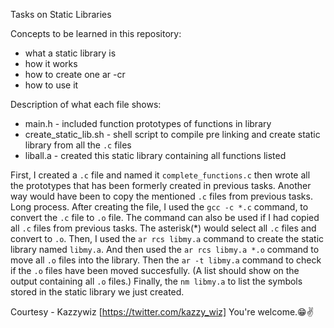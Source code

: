 Tasks on Static Libraries

Concepts to be learned in this repository:

- what a static library is
- how it works
- how to create one ar -cr
- how to use it

Description of what each file shows:

- main.h - included function prototypes of functions in library
- create_static_lib.sh - shell script to compile pre linking and create static library from all the ```.c``` files
- liball.a - created this static library containing all functions listed

First, I created a ```.c``` file and named it ```complete_functions.c``` then wrote all the prototypes that has been formerly created in previous tasks.
Another way would have been to copy the mentioned ```.c``` files from previous tasks. Long process.
After creating the file, I used the ```gcc -c *.c``` command, to convert the ```.c``` file to ```.o``` file. The command can also be used if I had copied all ```.c``` files from previous tasks. The asterisk(*) would select all ```.c``` files and convert to ```.o```.
Then, I used the ```ar rcs libmy.a``` command to create the static library named ```libmy.a```.
And then used the ```ar rcs libmy.a *.o``` command to move all ```.o``` files into the library.
Then the ```ar -t libmy.a``` command to check if the ```.o``` files have been moved succesfully. (A list should show on the output containing all ```.o``` files.)
Finally, the ```nm libmy.a``` to list the symbols stored in the static library we just created.

Courtesy - Kazzywiz [https://twitter.com/kazzy_wiz]
You're welcome.😁✌
